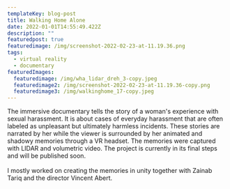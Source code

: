 ```yaml
---
templateKey: blog-post
title: Walking Home Alone
date: 2022-01-01T14:55:49.422Z
description: ""
featuredpost: true
featuredimage: /img/screenshot-2022-02-23-at-11.19.36.png
tags:
  - virtual reality
  - documentary
featuredImages:
  featuredimage: /img/wha_lidar_dreh_3-copy.jpeg
  featuredimage2: /img/screenshot-2022-02-23-at-11.19.36-copy.png
  featuredimage3: /img/walkinghome_17-copy.jpeg
---
```

The immersive documentary tells the story of a woman's experience with sexual harassment. It is about cases of everyday harassment that are often labeled as unpleasant but ultimately harmless incidents. These stories are narrated by her while the viewer is surrounded by her animated and shadowy memories through a VR headset. T﻿he memories were captured with LIDAR and volumetric video. The project is currently in its final steps and will be published soon.\
\
I﻿ mostly worked on creating the memories in unity together with Zainab Tariq and the director Vincent Abert. 
